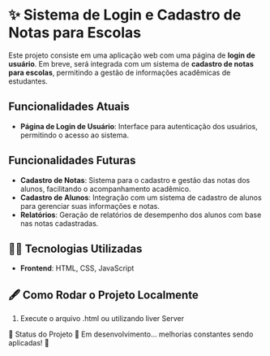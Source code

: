 # ✨ Sistema de Login e Cadastro de Notas para Escolas

Este projeto consiste em uma aplicação web com uma página de **login de usuário**. Em breve, será integrada com um sistema de **cadastro de notas para escolas**, permitindo a gestão de informações acadêmicas de estudantes.

## Funcionalidades Atuais

- **Página de Login de Usuário**: Interface para autenticação dos usuários, permitindo o acesso ao sistema.
  
## Funcionalidades Futuras

- **Cadastro de Notas**: Sistema para o cadastro e gestão das notas dos alunos, facilitando o acompanhamento acadêmico.
- **Cadastro de Alunos**: Integração com um sistema de cadastro de alunos para gerenciar suas informações e notas.
- **Relatórios**: Geração de relatórios de desempenho dos alunos com base nas notas cadastradas.

## 👨‍💻 Tecnologias Utilizadas

- **Frontend**: HTML, CSS, JavaScript
  
##  🖋️ Como Rodar o Projeto Localmente

1. Execute o arquivo .html ou utilizando liver Server

🎯 Status do Projeto
🚧 Em desenvolvimento... melhorias constantes sendo aplicadas! 🚀
